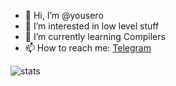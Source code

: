 * 👋 Hi, I’m @yousero
* 👀 I’m interested in low level stuff
* 🌱 I’m currently learning Compilers
* 📫 How to reach me: [Telegram](https://t.me/yousero)

<!---
yousero/yousero is a ✨ special ✨ repository because its `README.md` (this file) appears on your GitHub profile.
You can click the Preview link to take a look at your changes.
--->

![stats](https://github-readme-stats.vercel.app/api/top-langs/?username=yousero&layout=compact)
